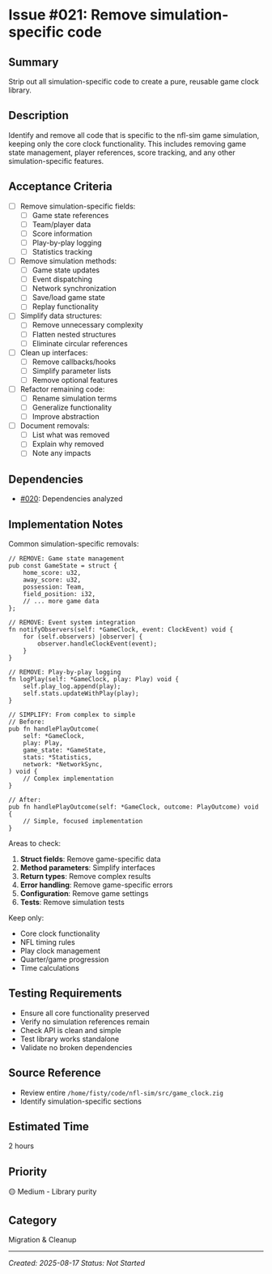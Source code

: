 # Issue #021: Remove simulation-specific code

## Summary
Strip out all simulation-specific code to create a pure, reusable game clock library.

## Description
Identify and remove all code that is specific to the nfl-sim game simulation, keeping only the core clock functionality. This includes removing game state management, player references, score tracking, and any other simulation-specific features.

## Acceptance Criteria
- [ ] Remove simulation-specific fields:
  - [ ] Game state references
  - [ ] Team/player data
  - [ ] Score information
  - [ ] Play-by-play logging
  - [ ] Statistics tracking
- [ ] Remove simulation methods:
  - [ ] Game state updates
  - [ ] Event dispatching
  - [ ] Network synchronization
  - [ ] Save/load game state
  - [ ] Replay functionality
- [ ] Simplify data structures:
  - [ ] Remove unnecessary complexity
  - [ ] Flatten nested structures
  - [ ] Eliminate circular references
- [ ] Clean up interfaces:
  - [ ] Remove callbacks/hooks
  - [ ] Simplify parameter lists
  - [ ] Remove optional features
- [ ] Refactor remaining code:
  - [ ] Rename simulation terms
  - [ ] Generalize functionality
  - [ ] Improve abstraction
- [ ] Document removals:
  - [ ] List what was removed
  - [ ] Explain why removed
  - [ ] Note any impacts

## Dependencies
- [#020](020_dependency_analysis.md): Dependencies analyzed

## Implementation Notes
Common simulation-specific removals:

```zig
// REMOVE: Game state management
pub const GameState = struct {
    home_score: u32,
    away_score: u32,
    possession: Team,
    field_position: i32,
    // ... more game data
};

// REMOVE: Event system integration
fn notifyObservers(self: *GameClock, event: ClockEvent) void {
    for (self.observers) |observer| {
        observer.handleClockEvent(event);
    }
}

// REMOVE: Play-by-play logging
fn logPlay(self: *GameClock, play: Play) void {
    self.play_log.append(play);
    self.stats.updateWithPlay(play);
}

// SIMPLIFY: From complex to simple
// Before:
pub fn handlePlayOutcome(
    self: *GameClock,
    play: Play,
    game_state: *GameState,
    stats: *Statistics,
    network: *NetworkSync,
) void {
    // Complex implementation
}

// After:
pub fn handlePlayOutcome(self: *GameClock, outcome: PlayOutcome) void {
    // Simple, focused implementation
}
```

Areas to check:
1. **Struct fields**: Remove game-specific data
2. **Method parameters**: Simplify interfaces
3. **Return types**: Remove complex results
4. **Error handling**: Remove game-specific errors
5. **Configuration**: Remove game settings
6. **Tests**: Remove simulation tests

Keep only:
- Core clock functionality
- NFL timing rules
- Play clock management
- Quarter/game progression
- Time calculations

## Testing Requirements
- Ensure all core functionality preserved
- Verify no simulation references remain
- Check API is clean and simple
- Test library works standalone
- Validate no broken dependencies

## Source Reference
- Review entire `/home/fisty/code/nfl-sim/src/game_clock.zig`
- Identify simulation-specific sections

## Estimated Time
2 hours

## Priority
🟡 Medium - Library purity

## Category
Migration & Cleanup

---
*Created: 2025-08-17*
*Status: Not Started*